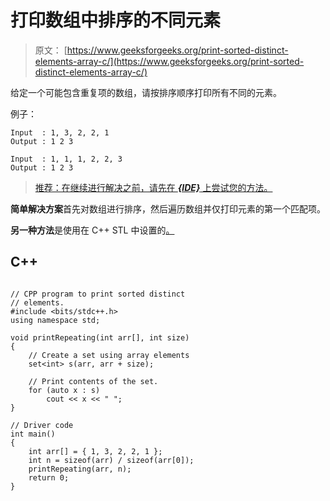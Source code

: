 # 打印数组中排序的不同元素

> 原文： [https://www.geeksforgeeks.org/print-sorted-distinct-elements-array-c/](https://www.geeksforgeeks.org/print-sorted-distinct-elements-array-c/)

给定一个可能包含重复项的数组，请按排序顺序打印所有不同的元素。

例子：

```
Input  : 1, 3, 2, 2, 1
Output : 1 2 3

Input  : 1, 1, 1, 2, 2, 3
Output : 1 2 3

```

> [推荐：在继续进行解决之前，请先在 ***{IDE}*** 上尝试您的方法。](https://ide.geeksforgeeks.org/)

**简单解决方案**首先对数组进行排序，然后遍历数组并仅打印元素的第一个匹配项。

**另一种方法**是使用在 C++  STL 中设置的[。](http://www.geeksforgeeks.org/set-in-cpp-stl/) 

## C++ 

```

// CPP program to print sorted distinct 
// elements. 
#include <bits/stdc++.h> 
using namespace std; 

void printRepeating(int arr[], int size) 
{ 
    // Create a set using array elements 
    set<int> s(arr, arr + size); 

    // Print contents of the set. 
    for (auto x : s)  
        cout << x << " "; 
} 

// Driver code 
int main() 
{ 
    int arr[] = { 1, 3, 2, 2, 1 }; 
    int n = sizeof(arr) / sizeof(arr[0]); 
    printRepeating(arr, n); 
    return 0; 
} 

```